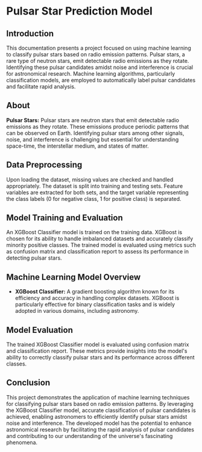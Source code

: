 # Pulsar Star Prediction Model

## Introduction

This documentation presents a project focused on using machine learning to classify pulsar stars based on radio emission patterns. Pulsar stars, a rare type of neutron stars, emit detectable radio emissions as they rotate. Identifying these pulsar candidates amidst noise and interference is crucial for astronomical research. Machine learning algorithms, particularly classification models, are employed to automatically label pulsar candidates and facilitate rapid analysis.

## About

**Pulsar Stars:** Pulsar stars are neutron stars that emit detectable radio emissions as they rotate. These emissions produce periodic patterns that can be observed on Earth. Identifying pulsar stars among other signals, noise, and interference is challenging but essential for understanding space-time, the interstellar medium, and states of matter.

## Data Preprocessing

Upon loading the dataset, missing values are checked and handled appropriately. The dataset is split into training and testing sets. Feature variables are extracted for both sets, and the target variable representing the class labels (0 for negative class, 1 for positive class) is separated.

## Model Training and Evaluation

An XGBoost Classifier model is trained on the training data. XGBoost is chosen for its ability to handle imbalanced datasets and accurately classify minority positive classes. The trained model is evaluated using metrics such as confusion matrix and classification report to assess its performance in detecting pulsar stars.

## Machine Learning Model Overview

- **XGBoost Classifier:** A gradient boosting algorithm known for its efficiency and accuracy in handling complex datasets. XGBoost is particularly effective for binary classification tasks and is widely adopted in various domains, including astronomy.

## Model Evaluation

The trained XGBoost Classifier model is evaluated using confusion matrix and classification report. These metrics provide insights into the model's ability to correctly classify pulsar stars and its performance across different classes.

## Conclusion

This project demonstrates the application of machine learning techniques for classifying pulsar stars based on radio emission patterns. By leveraging the XGBoost Classifier model, accurate classification of pulsar candidates is achieved, enabling astronomers to efficiently identify pulsar stars amidst noise and interference. The developed model has the potential to enhance astronomical research by facilitating the rapid analysis of pulsar candidates and contributing to our understanding of the universe's fascinating phenomena.
